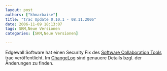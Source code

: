 ```yaml
---
layout: post
authors: ["khmarbaise"]
title: "trac Update 0.10.1 - 08.11.2006"
date: 2006-11-09 18:13:07
tags: SKM,Neue Versionen
categories: [SKM,Neue Versionen]

---
```

Edgewall Software hat einen Security Fix des <a href="http://trac.edgewall.org"  title="Software Collaboration Tools">Software Collaboration Tools</a> trac veröffentlicht. Im <a href="http://trac.edgewall.org/wiki/ChangeLog"  title="ChangeLog">ChangeLog</a> sind genauere Details bzgl. der Änderungen zu finden.
